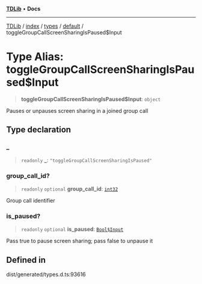 [**TDLib**](../../../../../../README.md) • **Docs**

***

[TDLib](../../../../../../modules.md) / [index](../../../../../README.md) / [types](../../../README.md) / [default](../README.md) / toggleGroupCallScreenSharingIsPaused$Input

# Type Alias: toggleGroupCallScreenSharingIsPaused$Input

> **toggleGroupCallScreenSharingIsPaused$Input**: `object`

Pauses or unpauses screen sharing in a joined group call

## Type declaration

### \_

> `readonly` **\_**: `"toggleGroupCallScreenSharingIsPaused"`

### group\_call\_id?

> `readonly` `optional` **group\_call\_id**: [`int32`](int32.md)

Group call identifier

### is\_paused?

> `readonly` `optional` **is\_paused**: [`Bool$Input`](Bool$Input.md)

Pass true to pause screen sharing; pass false to unpause it

## Defined in

dist/generated/types.d.ts:93616
